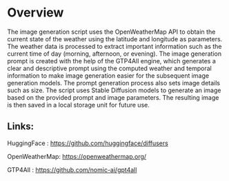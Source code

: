 # Overview
The image generation script uses the OpenWeatherMap API to obtain the current state of the weather using the latitude and longitude as parameters. The weather data is processed to extract important information such as the current time of day (morning, afternoon, or evening). The image generation prompt is created with the help of the GTP4All engine, which generates a clear and descriptive prompt using the computed weather and temporal information to make image generation easier for the subsequent image generation models. The prompt generation process also sets image details such as size. The script uses Stable Diffusion models to generate an image based on the provided prompt and image parameters. The resulting image is then saved in a local storage unit for future use.
## Links:

HuggingFace   : https://github.com/huggingface/diffusers

OpenWeatherMap: https://openweathermap.org/

GTP4All       : https://github.com/nomic-ai/gpt4all
